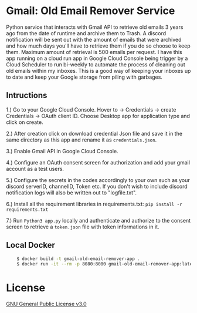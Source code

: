 # Gmail: Old Email Remover Service
Python service that interacts with Gmail API to retrieve old emails 3 years ago from the date of runtime and archive them to Trash. A discord notification will be sent out with the amount of emails that were archived and how much days you'll have to retrieve them if you do so choose to keep them. Maximum amount of retrieval is 500 emails per request. I have this app running on a cloud run app in Google Cloud Console being trigger by a Cloud Scheduler to run bi-weekly to automate the process of cleaning out old emails within my inboxes. This is a good way of keeping your inboxes up to date and keep your Google storage from piling with garbages.

## Intructions
1.) Go to your Google Cloud Console. Hover to -> Credentials -> create Credentials -> OAuth client ID. Choose Desktop app for application type and click on create.

2.) After creation click on download credential Json file and save it in the same directory as this app and rename it as `credentials.json`.

3.) Enable Gmail API in Google Cloud Console.

4.) Configure an OAuth consent screen for authorization and add your gmail account as a test users.

5.) Configure the secrets in the codes accordingly to your own such as your discord serverID, channelID, Token etc. If you don't wish to include discord notification logs will also be written out to "logfile.txt".

6.) Install all the requirement libraries in requirements.txt: `pip install -r requirements.txt`

7.) Run `Python3 app.py` locally and authenticate and authorize to the consent screen to retrieve a `token.json` file with token informations in it.

## Local Docker

```bash
    $ docker build -t gmail-old-email-remover-app .
    $ docker run -it --rm -p 8080:8080 gmail-old-email-remover-app:latest
```
# License
[GNU General Public License v3.0](LICENSE)
